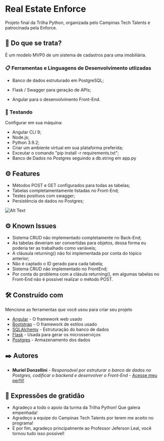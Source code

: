 # Real Estate Enforce

Projeto final da Trilha Python, organizada pelo Campinas Tech Talents e patrocinada pela Enforce.

## 🚀 Do que se trata?

É um modelo MVP0 de um sistema de cadastros para uma imobiliária.

### 📋 Ferramentas e Linguagens de Desenvolvimento utlizadas

- Banco de dados estruturado em PostgreSQL;

- Flask / Swagger para geração de APIs;

- Angular para o desenvolvimento Front-End.

### 🔧 Testando

Configurar em sua máquina:
- Angular CLI 9;
- Node.js;
- Python 3.9.2;
- Criar um ambiente virtual em sua plataforma preferida;
- Exceutar o comando "pip install -r requirements.txt";
- Banco de Dados no Postgres seguindo a db.string em app.py

## ⚙️ Features

- Métodos POST e GET configurados para todas as tabelas;
- Tabelas completamentamente listadas no Front-End;
- Testes positivos com swagger;
- Persistência de dados no Postgres;

![Alt Text](https://gph.is/g/4oXw5vL)

## ⚙️ Known Issues

- Sistema CRUD não implementado completamente no Back-End;
- As tabelas deveriam ser convertidas para objetos, dessa forma eu poderia ter as trabalhado como variáveis;
- A cláusula returning() não foi implementada por conta do tópico anterior;
- Não é captado o ID gerado para cada tabela;
- Sistema CRUD não implementado no FrontEnd;
- Por conta do problema com a clásula returning(), em algumas tabelas no Front-End não é possível realizar o método POST.

## 🛠️ Construído com

Mencione as ferramentas que você usou para criar seu projeto

* [Angular](https://angular.io/) - O framework web usado
* [Bootstrap](https://getbootstrap.com/) - O framework de estilos usado
* [SQLAlchemy](https://www.sqlalchemy.org/) - Estruturação do banco de dados
* [Flask](https://flask.palletsprojects.com/en/1.1.x/) - Usada para gerar os microsserviços
* [Postgres](https://www.postgresql.org/) - Armazenamento dos dados

## ✒️ Autores

* **Muriel Donzellini** - *Responsável por estruturar o banco de dados no Postgres, codificar o backend e desenvolver o Front-End* - [Acesse meu perfil!](https://github.com/Donzellini)

## 🎁 Expressões de gratidão

* Agradeço a todo o apoio da turma da Trilha Python! Que galera empenhada!
* Agradeço a equipe do Campinas Tech Talents por terem me aceito no programa!
* E por fim, agradeço principalmente ao Professor Jeferson Leal, você tornou tudo isso possível!